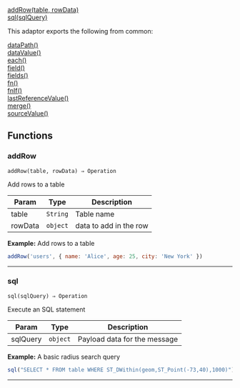 <dl>
<dt>
    <a href="#addrow">addRow(table, rowData)</a></dt>
<dt>
    <a href="#sql">sql(sqlQuery)</a></dt>
</dl>


This adaptor exports the following from common:
<dl>
<dt>
    <a href="/adaptors/packages/common-docs#datapath">dataPath()</a>
</dt>
<dt>
    <a href="/adaptors/packages/common-docs#datavalue">dataValue()</a>
</dt>
<dt>
    <a href="/adaptors/packages/common-docs#each">each()</a>
</dt>
<dt>
    <a href="/adaptors/packages/common-docs#field">field()</a>
</dt>
<dt>
    <a href="/adaptors/packages/common-docs#fields">fields()</a>
</dt>
<dt>
    <a href="/adaptors/packages/common-docs#fn">fn()</a>
</dt>
<dt>
    <a href="/adaptors/packages/common-docs#fnif">fnIf()</a>
</dt>
<dt>
    <a href="/adaptors/packages/common-docs#lastreferencevalue">lastReferenceValue()</a>
</dt>
<dt>
    <a href="/adaptors/packages/common-docs#merge">merge()</a>
</dt>
<dt>
    <a href="/adaptors/packages/common-docs#sourcevalue">sourceValue()</a>
</dt></dl>

## Functions
### addRow

<p><code>addRow(table, rowData) ⇒ Operation</code></p>

Add rows to a table


| Param | Type | Description |
| --- | --- | --- |
| table | <code>String</code> | Table name |
| rowData | <code>object</code> | data to add in the row |

**Example:** Add rows to a table
```js
addRow('users', { name: 'Alice', age: 25, city: 'New York' })
```

* * *

### sql

<p><code>sql(sqlQuery) ⇒ Operation</code></p>

Execute an SQL statement


| Param | Type | Description |
| --- | --- | --- |
| sqlQuery | <code>object</code> | Payload data for the message |

**Example:** A basic radius search query
```js
sql("SELECT * FROM table WHERE ST_DWithin(geom,ST_Point(-73,40),1000)");
```

* * *


